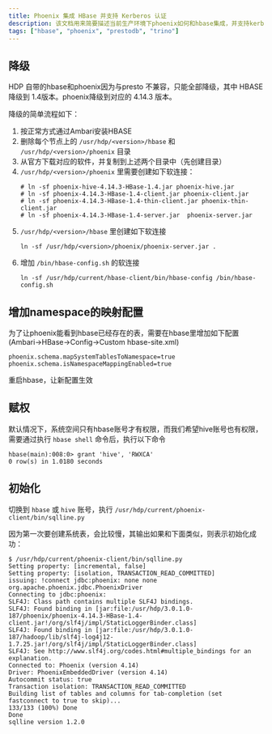 ```yaml
---
title: Phoenix 集成 HBase 并支持 Kerberos 认证
description: 该文档用来简要描述当前生产环境下phoenix如何和hbase集成，并支持kerberos认证
tags: ["hbase", "phoenix", "prestodb", "trino"]
---
```


## 降级

HDP 自带的hbase和phoenix因为与presto 不兼容，只能全部降级，其中 HBASE 降级到 1.4版本。phoenix降级到对应的 4.14.3 版本。

降级的简单流程如下：

1. 按正常方式通过Ambari安装HBASE
2. 删除每个节点上的 `/usr/hdp/<version>/hbase` 和 `/usr/hdp/<version>/phoenix` 目录
3. 从官方下载对应的软件，并复制到上述两个目录中（先创建目录）
4. `/usr/hdp/<version>/phoenix` 里需要创建如下软连接：
    ```shell
    # ln -sf phoenix-hive-4.14.3-HBase-1.4.jar phoenix-hive.jar
    # ln -sf phoenix-4.14.3-HBase-1.4-client.jar phoenix-client.jar
    # ln -sf phoenix-4.14.3-HBase-1.4-thin-client.jar phoenix-thin-client.jar
    # ln -sf phoenix-4.14.3-HBase-1.4-server.jar  phoenix-server.jar
    ```
5. `/usr/hdp/<version>/hbase` 里创建如下软连接
    ```shell
    ln -sf /usr/hdp/<version>/phoenix/phoenix-server.jar .
    ```
6. 增加 `/bin/hbase-config.sh` 的软连接
    ```shell
    ln -sf /usr/hdp/current/hbase-client/bin/hbase-config /bin/hbase-config.sh
    ```

## 增加namespace的映射配置

为了让phoenix能看到hbase已经存在的表，需要在hbase里增加如下配置(Ambari->HBase->Config->Custom hbase-site.xml)
```
phoenix.schema.mapSystemTablesToNamespace=true
phoenix.schema.isNamespaceMappingEnabled=true
```
重启hbase，让新配置生效

## 赋权

默认情况下，系统空间只有hbase账号才有权限，而我们希望hive账号也有权限，需要通过执行 `hbase shell` 命令后，执行以下命令 

```shell
hbase(main):008:0> grant 'hive', 'RWXCA'
0 row(s) in 1.0180 seconds
```

## 初始化

切换到 `hbase` 或 `hive` 账号，执行 `/usr/hdp/current/phoenix-client/bin/sqlline.py`

因为第一次要创建系统表，会比较慢，其输出如果和下面类似，则表示初始化成功：

```shell
$ /usr/hdp/current/phoenix-client/bin/sqlline.py
Setting property: [incremental, false]
Setting property: [isolation, TRANSACTION_READ_COMMITTED]
issuing: !connect jdbc:phoenix: none none org.apache.phoenix.jdbc.PhoenixDriver
Connecting to jdbc:phoenix:
SLF4J: Class path contains multiple SLF4J bindings.
SLF4J: Found binding in [jar:file:/usr/hdp/3.0.1.0-187/phoenix/phoenix-4.14.3-HBase-1.4-client.jar!/org/slf4j/impl/StaticLoggerBinder.class]
SLF4J: Found binding in [jar:file:/usr/hdp/3.0.1.0-187/hadoop/lib/slf4j-log4j12-1.7.25.jar!/org/slf4j/impl/StaticLoggerBinder.class]
SLF4J: See http://www.slf4j.org/codes.html#multiple_bindings for an explanation.
Connected to: Phoenix (version 4.14)
Driver: PhoenixEmbeddedDriver (version 4.14)
Autocommit status: true
Transaction isolation: TRANSACTION_READ_COMMITTED
Building list of tables and columns for tab-completion (set fastconnect to true to skip)...
133/133 (100%) Done
Done
sqlline version 1.2.0
```